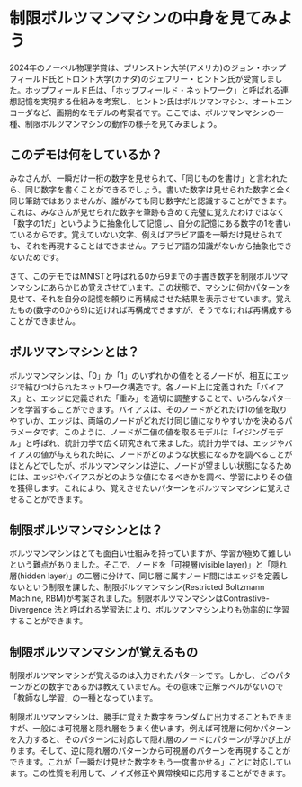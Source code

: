 # 制限ボルツマンマシンの中身を見てみよう

2024年のノーベル物理学賞は、プリンストン大学(アメリカ)のジョン・ホップフィールド氏とトロント大学(カナダ)のジェフリー・ヒントン氏が受賞しました。ホップフィールド氏は、「ホップフィールド・ネットワーク」と呼ばれる連想記憶を実現する仕組みを考案し、ヒントン氏はボルツマンマシン、オートエンコーダなど、画期的なモデルの考案者です。ここでは、ボルツマンマシンの一種、制限ボルツマンマシンの動作の様子を見てみましょう。

## このデモは何をしているか？

みなさんが、一瞬だけ一桁の数字を見せられて、「同じものを書け」と言われたら、同じ数字を書くことができるでしょう。書いた数字は見せられた数字と全く同じ筆跡ではありませんが、誰がみても同じ数字だと認識することができます。これは、みなさんが見せられた数字を筆跡も含めて完璧に覚えたわけではなく「数字の1だ」というように抽象化して記憶し、自分の記憶にある数字の1を書いているからです。覚えていない文字、例えばアラビア語を一瞬だけ見せられても、それを再現することはできません。アラビア語の知識がないから抽象化できないためです。

さて、このデモではMNISTと呼ばれる0から9までの手書き数字を制限ボルツマンマシンにあらかじめ覚えさせています。この状態で、マシンに何かパターンを見せて、それを自分の記憶を頼りに再構成させた結果を表示させています。覚えたもの(数字の0から9)に近ければ再構成できますが、そうでなければ再構成することができません。

## ボルツマンマシンとは？

ボルツマンマシンは、「0」か「1」のいずれかの値をとるノードが、相互にエッジで結びつけられたネットワーク構造です。各ノード上に定義された「バイアス」と、エッジに定義された「重み」を適切に調整することで、いろんなパターンを学習することができます。バイアスは、そのノードがどれだけ1の値を取りやすいか、エッジは、両端のノードがどれだけ同じ値になりやすいかを決めるパラメータです。このように、ノードが二値の値を取るモデルは「イジングモデル」と呼ばれ、統計力学で広く研究されて来ました。統計力学では、エッジやバイアスの値が与えられた時に、ノードがどのような状態になるかを調べることがほとんどでしたが、ボルツマンマシンは逆に、ノードが望ましい状態になるためには、エッジやバイアスがどのような値になるべきかを調べ、学習によりその値を獲得します。これにより、覚えさせたいパターンをボルツマンマシンに覚えさせることができます。

## 制限ボルツマンマシンとは？

ボルツマンマシンはとても面白い仕組みを持っていますが、学習が極めて難しいという難点がありました。そこで、ノードを「可視層(visible layer)」と「隠れ層(hidden layer)」の二層に分けて、同じ層に属すノード間にはエッジを定義しないという制限を課した、制限ボルツマンマシン(Restricted Boltzmann Machine, RBM)が考案されました。制限ボルツマンマシンはContrastive-Divergence 法と呼ばれる学習法により、ボルツマンマシンよりも効率的に学習することができます。

## 制限ボルツマンマシンが覚えるもの

制限ボルツマンマシンが覚えるのは入力されたパターンです。しかし、どのパターンがどの数字であるかは教えていません。その意味で正解ラベルがないので「教師なし学習」の一種となっています。

制限ボルツマンマシンは、勝手に覚えた数字をランダムに出力することもできますが、一般には可視層と隠れ層をうまく使います。例えば可視層に何かパターンを入力すると、そのパターンに対応して隠れ層のノードにパターンが浮かび上がります。そして、逆に隠れ層のパターンから可視層のパターンを再現することができます。これが「一瞬だけ見せた数字をもう一度書かせる」ことに対応しています。この性質を利用して、ノイズ修正や異常検知に応用することができます。
